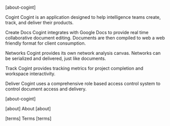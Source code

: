 [about-cogint]

Cogint
Cogint is an application designed to help intelligence teams create, track, and deliver their products.

Create
Docs
Cogint integrates with Google Docs to provide real time collaborative document editing. Documents are then compiled to web a web friendly format for client consumption.

Networks
Cogint provides its own network analysis canvas. Networks can be serialized and delivered, just like documents.

Track
Cogint provides tracking metrics for project completion and workspace interactivity.

Deliver
Cogint uses a comprehensive role based access control system to control document access and delivery.

[about-cogint]

[about] About [about]

[terms] Terms [terms]
